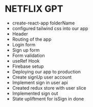 # NETFLIX GPT

- create-react-app folderName
- configured tailwind css into our app
- Header
- Routing of the app
- Login form
- Sign up form
- Form validation
- useRef Hook
- Firebase setup
- Deploying our app to production
- Create signUp user account
- Implement sign in user api
- Created redux store with user slice
- Implemented sign out
- State upliftment for isSign in done
